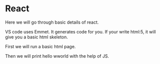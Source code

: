 # React
Here we will go through basic details of react.

VS code uses Emmet. It generates code for you. If your write html:5, it will give you a basic html skeleton.

First we will run a basic html page.

Then we will print hello wworld with the help of JS.
